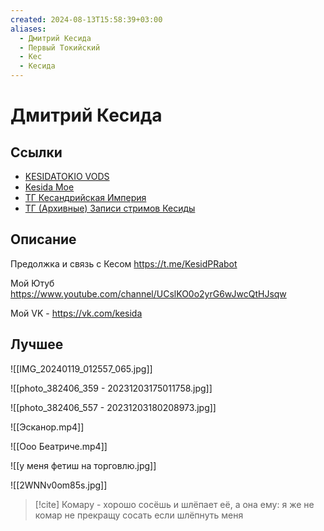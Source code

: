 ```yaml
---
created: 2024-08-13T15:58:39+03:00
aliases:
  - Дмитрий Кесида
  - Первый Токийский
  - Кес
  - Кесида
---
```


# Дмитрий Кесида

## Ссылки

 - [KESIDATOKIO VODS](https://yo8z6gv.github.io)
 - [Kesida Moe](https://onikes.ru)
 - [ТГ Кесандрийская Империя](https://t.me/tokioshow)
 - [ТГ (Архивные) Записи стримов Кесиды](https://t.me/+lY2Ze1l4z8UzMTIy)

## Описание

Предолжка и связь с Кесом https://t.me/KesidPRabot

Мой Ютуб https://www.youtube.com/channel/UCslKO0o2yrG6wJwcQtHJsqw

Мой VK - https://vk.com/kesida

## Лучшее

![[IMG_20240119_012557_065.jpg]]

![[photo_382406_359 - 20231203175011758.jpg]]

![[photo_382406_557 - 20231203180208973.jpg]]

![[Эсканор.mp4]]

![[Ооо Беатриче.mp4]]

![[у меня фетиш на торговлю.jpg]]

![[2WNNv0om85s.jpg]]

> [!cite] Комару - хорошо сосёшь и шлёпает её, а она ему: я же не комар не прекращу сосать если шлёпнуть меня